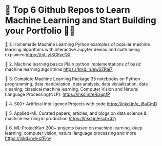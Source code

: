 # 🚀 Top 6 Github Repos to Learn Machine Learning and Start Building your Portfolio 👨‍💻

📌 1. Homemade Machine Learning
Python examples of popular machine learning algorithms with interactive Jupyter demos and math being explained
https://bit.ly/3CKyeQX

📌 2. Machine learning basics
Plain python implementations of basic machine learning algorithms
https://lnkd.in/ewSZRai7

📌 3. Complete Machine Learning Package
35 notebooks on Python programming, data manipulation, data analysis, data visualization, data cleaning, classical machine learning, Computer Vision and Natural Language Processing(NLP).
https://lnkd.in/eRiaupfP

📌 4. 500+ Artificial Intelligence Projects with code
https://lnkd.in/e_j8aCmD

📌 5. Applied-ML
Curated papers, articles, and blogs on data science & machine learning in production
https://lnkd.in/escbr42j

📌 6. ML-ProjectKart
200+ projects based on machine learning, deep learning, computer vision, natural language processing and more
https://lnkd.in/e-cfFjny
